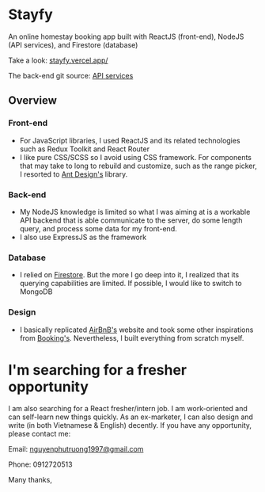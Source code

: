# Stayfy

An online homestay booking app built with ReactJS (front-end), NodeJS (API services), and Firestore (database)

Take a look: [stayfy.vercel.app/](https://stayfy.vercel.app/)

The back-end git source: [API services](https://github.com/truongngocxit/stayfy-backend)

## Overview

### Front-end
  - For JavaScript libraries, I used ReactJS and its related technologies such as Redux Toolkit and React Router 
  - I like pure CSS/SCSS so I avoid using CSS framework. For components that may take to long to rebuild and customize, such as the range picker, I resorted to [Ant Design's](https://ant.design/docs/react/customize-theme/) library.

### Back-end
  - My NodeJS knowledge is limited so what I was aiming at is a workable API backend that is able communicate to the server, do some length query, and process some data for my front-end.
  - I also use ExpressJS as the framework

### Database
  - I relied on [Firestore](https://console.firebase.google.com/u/0/project/stayfy-d4fc1/firestore/data/~2F). But the more I go deep into it, I realized that its querying capabilities are limited. If possible, I would like to switch to MongoDB

### Design
  - I basically replicated [AirBnB's](https://www.airbnb.com/) website and took some other inspirations from [Booking's](https://www.booking.com/). Nevertheless, I built everything from scratch myself.


# I'm searching for a fresher opportunity

I am also searching for a React fresher/intern job. I am work-oriented and can self-learn new things quickly. As an ex-marketer, I can also design and write (in both Vietnamese & English) decently. If you have any opportunity, please contact me:

Email: nguyenphutruong1997@gmail.com

Phone: 0912720513

Many thanks,
